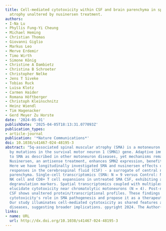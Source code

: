 ```yaml
---
title: Cell-mediated cytotoxicity within CSF and brain parenchyma in spinal muscular
  atrophy unaltered by nusinersen treatment.
authors:
- I-Na Lu
- Phyllis Fung-Yi Cheung
- Michael Heming
- Christian Thomas
- Giovanni Giglio
- Markus Leo
- Merve Erdemir
- Timo Wirth
- Simone König
- Christine A Dambietz
- Christina B Schroeter
- Christopher Nelke
- Jens T Siveke
- Tobias Ruck
- Luisa Klotz
- Carmen Haider
- Romana Höftberger
- Christoph Kleinschnitz
- Heinz Wiendl
- Tim Hagenacker
- Gerd Meyer Zu Horste
date: '2024-05-01'
publishDate: '2025-04-05T18:13:31.077093Z'
publication_types:
- article-journal
publication: '*Nature Communications*'
doi: 10.1038/s41467-024-48195-3
abstract: "5q-associated spinal muscular atrophy (SMA) is a motoneuron disease caused
  by mutations in the survival motor neuron 1 (SMN1) gene. Adaptive immunity may contribute
  to SMA as described in other motoneuron diseases, yet mechanisms remain elusive.
  Nusinersen, an antisense treatment, enhances SMN2 expression, benefiting SMA patients.
  Here we have longitudinally investigated SMA and nusinersen effects on local immune
  responses in the cerebrospinal fluid (CSF) - a surrogate of central nervous system
  parenchyma. Single-cell transcriptomics (SMA: N = 9 versus Control: N = 9) reveal
  NK cell and CD8+ T cell expansions in untreated SMA CSF, exhibiting activation and
  degranulation markers. Spatial transcriptomics coupled with multiplex immunohistochemistry
  elucidate cytotoxicity near chromatolytic motoneurons (N = 4). Post-nusinersen treatment,
  CSF shows unaltered protein/transcriptional profiles. These findings underscore
  cytotoxicity's role in SMA pathogenesis and propose it as a therapeutic target.
  Our study illuminates cell-mediated cytotoxicity as shared features across motoneuron
  diseases, suggesting broader implications. o̧pyright 2024. The Author(s)."
links:
- name: URL
  url: http://dx.doi.org/10.1038/s41467-024-48195-3
---
```

